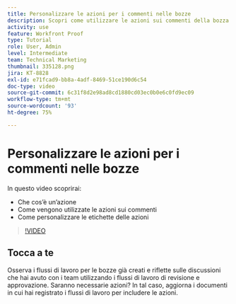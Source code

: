 ```yaml
---
title: Personalizzare le azioni per i commenti nelle bozze
description: Scopri come utilizzare le azioni sui commenti della bozza. Scopri come impostare e personalizzare le etichette delle azioni per le funzionalità della bozza.
activity: use
feature: Workfront Proof
type: Tutorial
role: User, Admin
level: Intermediate
team: Technical Marketing
thumbnail: 335128.png
jira: KT-8828
exl-id: e71fcad9-bb8a-4adf-8469-51ce190d6c54
doc-type: video
source-git-commit: 6c31f8d2e98ad8cd1880cd03ec0b0e6c0fd9ec09
workflow-type: tm+mt
source-wordcount: '93'
ht-degree: 75%

---
```


# Personalizzare le azioni per i commenti nelle bozze

In questo video scoprirai:

* Che cos’è un’azione
* Come vengono utilizzate le azioni sui commenti
* Come personalizzare le etichette delle azioni

>[!VIDEO](https://video.tv.adobe.com/v/335128/?quality=12&learn=on)

## Tocca a te

Osserva i flussi di lavoro per le bozze già creati e riflette sulle discussioni che hai avuto con i team utilizzando i flussi di lavoro di revisione e approvazione. Saranno necessarie azioni? In tal caso, aggiorna i documenti in cui hai registrato i flussi di lavoro per includere le azioni.

